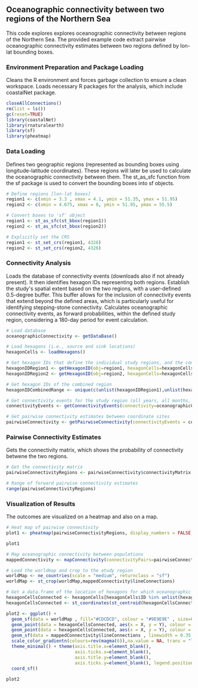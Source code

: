 ## Oceanographic connectivity between two regions of the Northern Sea

This code explores explores oceanographic connectivity between regions of the Northern Sea. The provided example code extract pairwise oceanographic connectivity estimates between two regions defined by lon-lat bounding boxes.

### Environment Preparation and Package Loading

Cleans the R environment and forces garbage collection to ensure a clean workspace. Loads necessary R packages for the analysis, which include coastalNet package.

```r 
closeAllConnections()
rm(list = ls())
gc(reset=TRUE)
library(coastalNet)
library(rnaturalearth)
library(sf)
library(pheatmap)
```

### Data Loading

Defines two geographic regions (represented as bounding boxes using longitude-latitude coordinates). These regions will later be used to calculate the oceanographic connectivity between them. The st_as_sfc function from the sf package is used to convert the bounding boxes into sf objects.

```r 
# Define regions [lon-lat boxes]
region1 <- c(xmin = 3.3 , xmax = 4.1, ymin = 51.35, ymax = 51.95)
region2 <- c(xmin = 4.675, xmax = 8, ymin = 51.95, ymax = 55.5)

# Convert boxes to 'sf' object
region1 <- st_as_sfc(st_bbox(region1))
region2 <- st_as_sfc(st_bbox(region2))

# Explicitly set the CRS
region1 <- st_set_crs(region1, 4326)
region2 <- st_set_crs(region2, 4326)
```

### Connectivity Analysis

Loads the database of connectivity events (downloads also if not already present). It then identifies hexagon IDs representing both regions. Establish the study's spatial extent based on the two regions, with a user-defined 0.5-degree buffer. This buffer allows for the inclusion of connectivity events that extend beyond the defined areas, which is particularly useful for identifying stepping-stone connectivity. Calculates oceanographic connectivity events, as forward probabilities, within the defined study region, considering a 180-day period for event calculation.

```r 
# Load database
oceanographicConnectivity <- getDataBase()

# Load hexagons (i.e., source and sink locations)
hexagonCells <- loadHexagons()

# Get hexagon IDs that define the individual study regions, and the combined region
hexagonIDRegion1 <- getHexagonID(obj=region1, hexagonCells=hexagonCells, level="extent", buffer=0.5, print=TRUE)
hexagonIDRegion2 <- getHexagonID(obj=region2, hexagonCells=hexagonCells, level="extent", buffer=0.5, print=TRUE)

# Get hexagon IDs of the combined region
hexagonIDCombinedRange <- unique(c(unlist(hexagonIDRegion1),unlist(hexagonIDRegion2)))

# Get connectivity events for the study region (all years, all months, all days, 180 days period)
connectivityEvents <- getConnectivityEvents(connectivity=oceanographicConnectivity,hexagonID=hexagonIDCombinedRange, period=180)

# Get pairwise connectivity estimates between coordinate sites
pairwiseConnectivity <- getPairwiseConnectivity(connectivityEvents = connectivityEvents,hexagonIDFrom = hexagonIDRegion1,hexagonIDTo = hexagonIDRegion2,connType="Forward",value="Probability", steppingStone=FALSE)
```

### Pairwise Connectivity Estimates

Gets the connectivity matrix, which shows the probability of connectivity betwene the two regions.

```r
# Get the connectivity matrix
pairwiseConnectivityRegions <- pairwiseConnectivity$connectivityMatrix

# Range of forward pairwise connectivity estimates
range(pairwiseConnectivityRegions)
```

### Visualization of Results

The outcomes are visualized on a heatmap and also on a map.

```r
# Heat map of pairwise connectivity
plot1 <- pheatmap(pairwiseConnectivityRegions, display_numbers = FALSE, angle_col=0, cluster_row = FALSE, cluster_cols= FALSE, main = "Heatmap of pairwise connectivity" )

plot1

# Map oceanographic connectivity between populations
mappedConnectivity <- mapConnectivity(connectivityPairs=pairwiseConnectivity$connectivityPairs,hexagonCells=hexagonCells)

# Load the worldmap and crop to the atudy region
worldMap <- ne_countries(scale = "medium", returnclass = "sf")
worldMap <- st_crop(worldMap,mappedConnectivity$lineConnections)

# Get a data.frame of the location of hexagons for which oceanographic connectivity was retrieved
hexagonCellsConnected <- hexagonCells[hexagonCells$ID %in% unlist(hexagonIDCombinedRange),1]
hexagonCellsConnected <- st_coordinates(st_centroid(hexagonCellsConnected))

plot2 <- ggplot() + 
  geom_sf(data = worldMap , fill="#CDCDCD", colour = "#9E9E9E" , size=0.25) +
  geom_point(data = hexagonCellsConnected, aes(x = X, y = Y), colour = "#000000",size=2.5) +
  geom_point(data = hexagonCellsConnected, aes(x = X, y = Y), colour = "#FFFFFF",size=1.25) +
  geom_sf(data = mappedConnectivity$lineConnections , linewidth = 0.35 , aes(colour = Value), alpha=0.75) +
  scale_color_gradientn(colours=rev(magma(6)),na.value = NA, trans = "log") +
  theme_minimal() + theme(axis.title.x=element_blank(),
                          axis.ticks.x=element_blank(),
                          axis.title.y=element_blank(),
                          axis.ticks.y=element_blank(), legend.position = "none") +
  coord_sf()
  
plot2

```